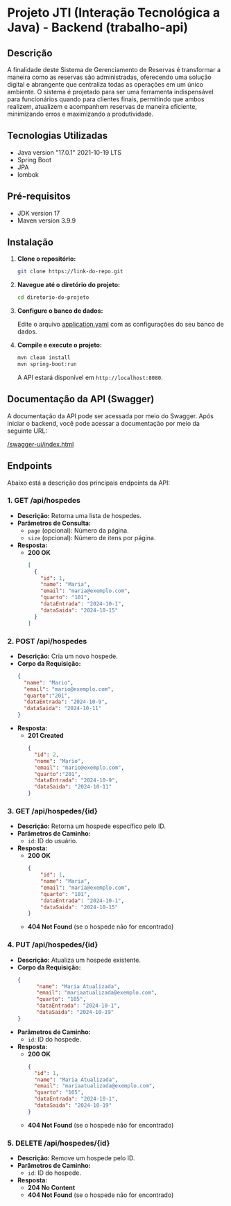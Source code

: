 # Projeto JTI (Interação Tecnológica a Java) - Backend (trabalho-api)

## Descrição

A finalidade deste Sistema de Gerenciamento de Reservas é transformar a maneira como as reservas são
administradas, oferecendo uma solução digital e abrangente que centraliza todas as operações em um
único ambiente. O sistema é projetado para ser uma ferramenta indispensável para funcionários quando
para clientes finais, permitindo que ambos realizem, atualizem e acompanhem reservas de maneira
eficiente, minimizando erros e maximizando a produtividade.

## Tecnologias Utilizadas

- Java version "17.0.1" 2021-10-19 LTS
- Spring Boot
- JPA
- lombok

## Pré-requisitos

- JDK version 17
- Maven version 3.9.9

## Instalação

1. **Clone o repositório:**

   ```bash
   git clone https://link-do-repo.git
   ```

2. **Navegue até o diretório do projeto:**

   ```bash
   cd diretorio-do-projeto
   ```

3. **Configure o banco de dados:**

   Edite o arquivo [application.yaml](src/main/resources/application.yaml) com as configurações do seu banco de dados.

4. **Compile e execute o projeto:**

   ```bash
   mvn clean install
   mvn spring-boot:run
   ```

   A API estará disponível em `http://localhost:8080`.

## Documentação da API (Swagger)

A documentação da API pode ser acessada por meio do Swagger. Após iniciar o backend, você pode acessar a documentação por meio da seguinte URL:

[/swagger-ui/index.html](http://localhost:8080//swagger-ui/index.html)

## Endpoints

Abaixo está a descrição dos principais endpoints da API:


### **1. GET /api/hospedes**

- **Descrição:** Retorna uma lista de hospedes.
- **Parâmetros de Consulta:**
    - `page` (opcional): Número da página.
    - `size` (opcional): Número de itens por página.
- **Resposta:**
    - **200 OK**
      ```json
      [
        {
          "id": 1,
          "name": "Maria",
          "email": "maria@exemplo.com",
          "quarto": "101",
          "dataEntrada": "2024-10-1",
          "dataSaida": "2024-10-15"
        }
      ]
      ```

### **2. POST /api/hospedes**

- **Descrição:** Cria um novo hospede.
- **Corpo da Requisição:**
  ```json
  {
    "name": "Mario",
    "email": "mario@exemplo.com",
    "quarto":"201", 
    "dataEntrada": "2024-10-9",
    "dataSaida": "2024-10-11"
  }
  ```
- **Resposta:**
    - **201 Created**
      ```json
      {
        "id": 2,
        "nome": "Mario",
        "email": "mario@exemplo.com",
        "quarto":"201", 
        "dataEntrada": "2024-10-9",
        "dataSaida": "2024-10-11"
      }
      ```

### **3. GET /api/hospedes/{id}**

- **Descrição:** Retorna um hospede específico pelo ID.
- **Parâmetros de Caminho:**
    - `id`: ID do usuário.
- **Resposta:**
    - **200 OK**
      ```json
      {
          "id": 1,
          "name": "Maria",
          "email": "maria@exemplo.com",
          "quarto": "101",
          "dataEntrada": "2024-10-1",
          "dataSaida": "2024-10-15"
      }
      ```
    - **404 Not Found** (se o hospede não for encontrado)

### **4. PUT /api/hospedes/{id}**

- **Descrição:** Atualiza um hospede existente.
- **Corpo da Requisição:**
  ```json
  {
        "name": "Maria Atualizada",
        "email": "mariaatualizada@exemplo.com",
        "quarto": "105",
        "dataEntrada": "2024-10-1",
        "dataSaida": "2024-10-19"
  }
  ```
- **Parâmetros de Caminho:**
    - `id`: ID do hospede.
- **Resposta:**
    - **200 OK**
      ```json
      {
        "id": 1,
        "name": "Maria Atualizada",
        "email": "mariaatualizada@exemplo.com",
        "quarto": "105",
        "dataEntrada": "2024-10-1",
        "dataSaida": "2024-10-19"
      }
      ```
    - **404 Not Found** (se o hospede não for encontrado)

### **5. DELETE /api/hospedes/{id}**

- **Descrição:** Remove um hospede pelo ID.
- **Parâmetros de Caminho:**
    - `id`: ID do hospede.
- **Resposta:**
    - **204 No Content**
    - **404 Not Found** (se o hospede não for encontrado)
